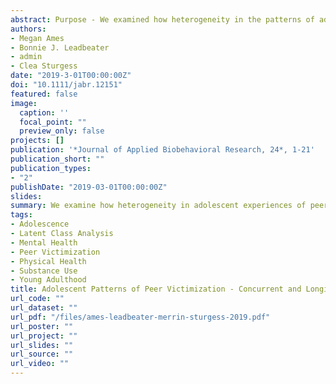```yaml
---
abstract: Purpose - We examined how heterogeneity in the patterns of adolescent experiences of different types and severity of peer victimization is associated with concurrent and longitudinal mental health, substance use, and physical health. Method - Data come from a randomly recruited community-based sample of youth (T1 ages 12–18; N = 662; 52% female) followed biennially across 10 years (T6 ages 22–29; n = 478; 55% female). Results - Using latent class analysis, we identified four classes of adolescent peer victimization - Low victimization (63%), Physical victimization only (15%), Relational victimization only (17%), and Poly-victimization (6%). Youth in the Poly-victimization class reported the most detrimental health consequences in adolescence (e.g., internalizing and externalizing symptoms, illicit drug use, physical symptoms, poor physical self-concept, physical activity) and in young adulthood (e.g., depressive symptoms, sleep problems). Youth in the Relational and Physical victimization classes also reported health problems, some of which persisted into young adulthood. Youth in the Low victimization class reported the fewest health concerns. Conclusions - Findings add to our understanding of how different types of adolescent victimization are related to mental health, substance use, and physical health problems both within adolescence and long-term.
authors:
- Megan Ames
- Bonnie J. Leadbeater
- admin
- Clea Sturgess
date: "2019-3-01T00:00:00Z"
doi: "10.1111/jabr.12151"
featured: false
image:
  caption: ''
  focal_point: ""
  preview_only: false
projects: []
publication: '*Journal of Applied Biobehavioral Research, 24*, 1-21'
publication_short: ""
publication_types:
- "2"
publishDate: "2019-03-01T00:00:00Z"
slides: 
summary: We examine how heterogeneity in adolescent experiences of peer victimization impact health in adolescence and young adulthood. We include multiple indicators of mental health - internalizing symptoms (i.e., depressive and anxiety symptoms), externalizing symptoms (i.e., attention deficit hyperactivity disorder (ADHD) symptoms, oppositional defiant disorder (ODD) symptoms, and conduct problems), and substance use (i.e., smoking, heavy drinking, marijuana and illicit drug use). We also use multiple measures of physical health - subjective health (i.e., physical symptoms and physical self-concept), health-promoting behaviors (i.e., physical activity, healthy eating practices, and sleep duration and problems), and cardiometabolic risks (i.e., BMI waist circumference, and hypertension). In examining young adult health, we directly control for earlier (i.e., baseline) symptoms in order account for stability in health over time.
tags:
- Adolescence
- Latent Class Analysis
- Mental Health
- Peer Victimization
- Physical Health
- Substance Use
- Young Adulthood
title: Adolescent Patterns of Peer Victimization - Concurrent and Longitudinal Health Correlates
url_code: ""
url_dataset: ""
url_pdf: "/files/ames-leadbeater-merrin-sturgess-2019.pdf"
url_poster: ""
url_project: ""
url_slides: ""
url_source: ""
url_video: ""
---
```

